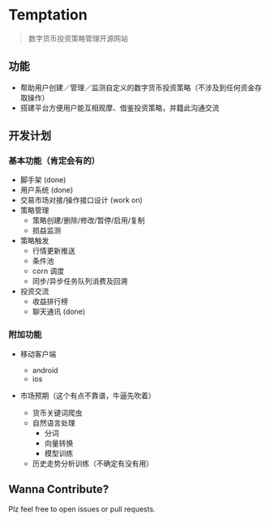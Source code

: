 # Temptation 

> 数字货币投资策略管理开源网站

## 功能

- 帮助用户创建／管理／监测自定义的数字货币投资策略（不涉及到任何资金存取操作）
- 搭建平台方便用户能互相观摩、借鉴投资策略，并籍此沟通交流

## 开发计划

### 基本功能（肯定会有的）

- 脚手架 (done)
- 用户系统 (done)
- 交易市场对接/操作接口设计 (work on)
- 策略管理
  - 策略创建/删除/修改/暂停/启用/复制
  - 损益监测
- 策略触发
  - 行情更新推送
  - 条件池
  - corn 调度
  - 同步/异步任务队列消费及回溯
- 投资交流
  - 收益排行榜
  - 聊天通讯 (done)

### 附加功能

- 移动客户端
  - android
  - ios

- 市场预期（这个有点不靠谱，牛逼先吹着）
  - 货币关键词爬虫
  - 自然语言处理
    - 分词
    - 向量转换
    - 模型训练
  - 历史走势分析训练（不确定有没有用）

## Wanna Contribute?

Plz feel free to open issues or pull requests.
